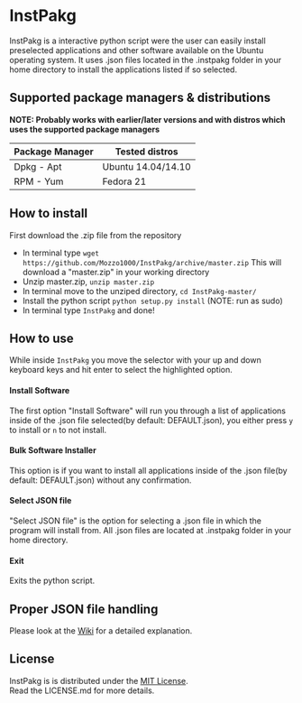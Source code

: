 InstPakg
========
InstPakg is a interactive python script were the user can easily install preselected applications and other software available on the Ubuntu operating system. It uses .json files located in the .instpakg folder in your home directory to install the applications listed if so selected.

Supported package managers & distributions
---------------------------
**NOTE: Probably works with earlier/later versions and with distros which uses the supported package managers**

| Package Manager | Tested distros     |
| --------------- | ------------------ |
| Dpkg - Apt      | Ubuntu 14.04/14.10 |
| RPM - Yum       | Fedora 21          |

How to install
-----------------
First download the .zip file from the repository
* In terminal type ```wget https://github.com/Mozzo1000/InstPakg/archive/master.zip```
This will download a "master.zip" in your working directory
* Unzip master.zip, ```unzip master.zip```
* In terminal move to the unziped directory, ```cd InstPakg-master/```
* Install the python script ```python setup.py install``` (NOTE: run as sudo)
* In terminal type ```InstPakg``` and done!

How to use
----------
While inside ```InstPakg``` you move the selector with your up and down keyboard keys and hit enter to select the highlighted option.
#### Install Software
The first option "Install Software" will run you through a list of applications inside of the .json file selected(by default: DEFAULT.json), you either press ```y``` to install or ```n``` to not install.
#### Bulk Software Installer
This option is if you want to install all applications inside of the .json file(by default: DEFAULT.json) without any confirmation.
#### Select JSON file
"Select JSON file" is the option for selecting a .json file in which the program will install from. All .json files are located at .instpakg folder in your home directory.
#### Exit
Exits the python script.

Proper JSON file handling
----------
Please look at the [Wiki](https://github.com/Mozzo1000/InstPakg/wiki) for a detailed explanation.

License
-------
InstPakg is is distributed under the [MIT License](http://opensource.org/licenses/MIT).  
Read the LICENSE.md for more details.

